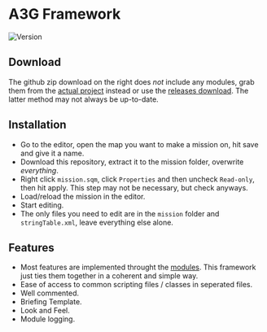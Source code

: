 # A3G Framework
![Version](https://img.shields.io/github/release/a3g/a3g-framework.svg)

## Download
The github zip download on the right does _not_ include any modules, grab them from the [actual project](https://github.com/a3g/a3g-framework-modules) instead or use the [releases download](https://github.com/a3g/a3g-framework/releases). The latter method may not always be up-to-date.

## Installation
- Go to the editor, open the map you want to make a mission on, hit save and give it a name.
- Download this repository, extract it to the mission folder, overwrite _everything_.
- Right click `mission.sqm`, click `Properties` and then uncheck `Read-only`, then hit apply. This step may not be necessary, but check anyways.
- Load/reload the mission in the editor.
- Start editing.
- The only files you need to edit are in the `mission` folder and `stringTable.xml`, leave everything else alone.

## Features
- Most features are implemented throught the [modules](https://github.com/a3g/a3g-framework-modules). This framework just ties them together in a coherent and simple way.
- Ease of access to common scripting files / classes in seperated files.
- Well commented.
- Briefing Template.
- Look and Feel.
- Module logging.
